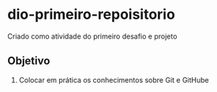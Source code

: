 # dio-primeiro-repoisitorio
Criado como atividade do primeiro desafio e projeto

## Objetivo
1. Colocar em prática os conhecimentos sobre Git e GitHube
